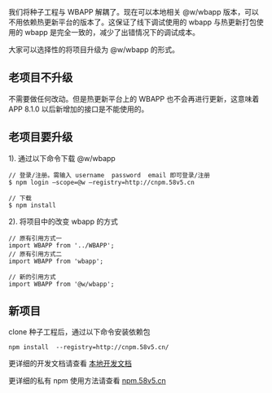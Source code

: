 我们将种子工程与 WBAPP 解耦了。现在可以本地相关 @w/wbapp 版本，可以不用依赖热更新平台的版本了。这保证了线下调试使用的 wbapp 与热更新打包使用的 wbapp 是完全一致的，减少了出错情况下的调试成本。

大家可以选择性的将项目升级为 @w/wbapp 的形式。

## 老项目不升级

不需要做任何改动。但是热更新平台上的 WBAPP 也不会再进行更新，这意味着 APP 8.1.0 以后新增加的接口是不能使用的。

## 老项目要升级

1). 通过以下命令下载 @w/wbapp

```
// 登录/注册。需输入 username  password  email 即可登录/注册
$ npm login —scope=@w —registry=http://cnpm.58v5.cn

// 下载
$ npm install
```

2). 将项目中的改变 wbapp 的方式

```
// 原有引用方式一 
import WBAPP from '../WBAPP';
// 原有引用方式二
import WBAPP from 'wbapp';

// 新的引用方式
import WBAPP from '@w/wbapp';
```

## 新项目

clone 种子工程后，通过以下命令安装依赖包

```
npm install  --registry=http://cnpm.58v5.cn/
```



更详细的开发文档请查看 [本地开发文档](http://rn.58corp.com/react-native/docs/guide-fe-dev.html)

更详细的私有 npm 使用方法请查看 [npm.58v5.cn](http://npm.58v5.cn/)